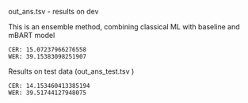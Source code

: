 out_ans.tsv - results on dev

This is an ensemble method, combining classical ML with baseline and mBART model

```
CER: 15.07237966276558
WER: 39.15383098251907
```
 
Results on test data (out_ans_test.tsv )

```
CER: 14.153460413385194
WER: 39.51744127948075
```
